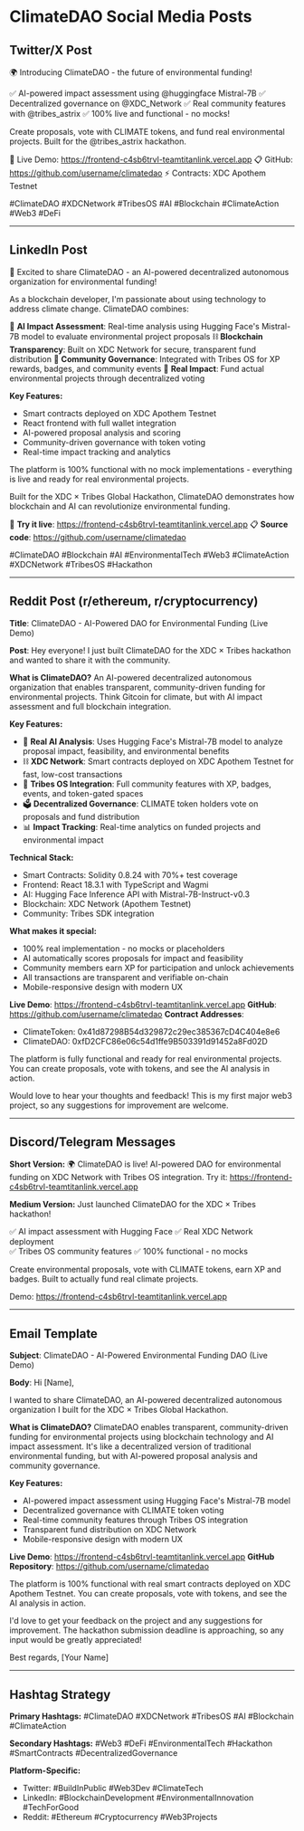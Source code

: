 # ClimateDAO Social Media Posts

## Twitter/X Post

🌍 Introducing ClimateDAO - the future of environmental funding! 

✅ AI-powered impact assessment using @huggingface Mistral-7B
✅ Decentralized governance on @XDC_Network 
✅ Real community features with @tribes_astrix
✅ 100% live and functional - no mocks!

Create proposals, vote with CLIMATE tokens, and fund real environmental projects. Built for the @tribes_astrix hackathon.

🔗 Live Demo: https://frontend-c4sb6trvl-teamtitanlink.vercel.app
📋 GitHub: https://github.com/username/climatedao
⚡ Contracts: XDC Apothem Testnet

#ClimateDAO #XDCNetwork #TribesOS #AI #Blockchain #ClimateAction #Web3 #DeFi

---

## LinkedIn Post

🚀 Excited to share ClimateDAO - an AI-powered decentralized autonomous organization for environmental funding!

As a blockchain developer, I'm passionate about using technology to address climate change. ClimateDAO combines:

🤖 **AI Impact Assessment**: Real-time analysis using Hugging Face's Mistral-7B model to evaluate environmental project proposals
⛓️ **Blockchain Transparency**: Built on XDC Network for secure, transparent fund distribution
👥 **Community Governance**: Integrated with Tribes OS for XP rewards, badges, and community events
🌱 **Real Impact**: Fund actual environmental projects through decentralized voting

**Key Features:**
- Smart contracts deployed on XDC Apothem Testnet
- React frontend with full wallet integration
- AI-powered proposal analysis and scoring
- Community-driven governance with token voting
- Real-time impact tracking and analytics

The platform is 100% functional with no mock implementations - everything is live and ready for real environmental projects.

Built for the XDC × Tribes Global Hackathon, ClimateDAO demonstrates how blockchain and AI can revolutionize environmental funding.

🔗 **Try it live**: https://frontend-c4sb6trvl-teamtitanlink.vercel.app
📋 **Source code**: https://github.com/username/climatedao

#ClimateDAO #Blockchain #AI #EnvironmentalTech #Web3 #ClimateAction #XDCNetwork #TribesOS #Hackathon

---

## Reddit Post (r/ethereum, r/cryptocurrency)

**Title**: ClimateDAO - AI-Powered DAO for Environmental Funding (Live Demo)

**Post**:
Hey everyone! I just built ClimateDAO for the XDC × Tribes hackathon and wanted to share it with the community.

**What is ClimateDAO?**
An AI-powered decentralized autonomous organization that enables transparent, community-driven funding for environmental projects. Think Gitcoin for climate, but with AI impact assessment and full blockchain integration.

**Key Features:**
- 🤖 **Real AI Analysis**: Uses Hugging Face's Mistral-7B model to analyze proposal impact, feasibility, and environmental benefits
- ⛓️ **XDC Network**: Smart contracts deployed on XDC Apothem Testnet for fast, low-cost transactions
- 👥 **Tribes OS Integration**: Full community features with XP, badges, events, and token-gated spaces
- 🗳️ **Decentralized Governance**: CLIMATE token holders vote on proposals and fund distribution
- 📊 **Impact Tracking**: Real-time analytics on funded projects and environmental impact

**Technical Stack:**
- Smart Contracts: Solidity 0.8.24 with 70%+ test coverage
- Frontend: React 18.3.1 with TypeScript and Wagmi
- AI: Hugging Face Inference API with Mistral-7B-Instruct-v0.3
- Blockchain: XDC Network (Apothem Testnet)
- Community: Tribes SDK integration

**What makes it special:**
- 100% real implementation - no mocks or placeholders
- AI automatically scores proposals for impact and feasibility
- Community members earn XP for participation and unlock achievements
- All transactions are transparent and verifiable on-chain
- Mobile-responsive design with modern UX

**Live Demo**: https://frontend-c4sb6trvl-teamtitanlink.vercel.app
**GitHub**: https://github.com/username/climatedao
**Contract Addresses**: 
- ClimateToken: 0x41d87298B54d329872c29ec385367cD4C404e8e6
- ClimateDAO: 0xfD2CFC86e06c54d1ffe9B503391d91452a8Fd02D

The platform is fully functional and ready for real environmental projects. You can create proposals, vote with tokens, and see the AI analysis in action.

Would love to hear your thoughts and feedback! This is my first major web3 project, so any suggestions for improvement are welcome.

---

## Discord/Telegram Messages

**Short Version:**
🌍 ClimateDAO is live! AI-powered DAO for environmental funding on XDC Network with Tribes OS integration. Try it: https://frontend-c4sb6trvl-teamtitanlink.vercel.app

**Medium Version:**
Just launched ClimateDAO for the XDC × Tribes hackathon! 

✅ AI impact assessment with Hugging Face
✅ Real XDC Network deployment  
✅ Tribes OS community features
✅ 100% functional - no mocks

Create environmental proposals, vote with CLIMATE tokens, earn XP and badges. Built to actually fund real climate projects.

Demo: https://frontend-c4sb6trvl-teamtitanlink.vercel.app

---

## Email Template

**Subject**: ClimateDAO - AI-Powered Environmental Funding DAO (Live Demo)

**Body**:
Hi [Name],

I wanted to share ClimateDAO, an AI-powered decentralized autonomous organization I built for the XDC × Tribes Global Hackathon.

**What is ClimateDAO?**
ClimateDAO enables transparent, community-driven funding for environmental projects using blockchain technology and AI impact assessment. It's like a decentralized version of traditional environmental funding, but with AI-powered proposal analysis and community governance.

**Key Features:**
- AI-powered impact assessment using Hugging Face's Mistral-7B model
- Decentralized governance with CLIMATE token voting
- Real-time community features through Tribes OS integration
- Transparent fund distribution on XDC Network
- Mobile-responsive design with modern UX

**Live Demo**: https://frontend-c4sb6trvl-teamtitanlink.vercel.app
**GitHub Repository**: https://github.com/username/climatedao

The platform is 100% functional with real smart contracts deployed on XDC Apothem Testnet. You can create proposals, vote with tokens, and see the AI analysis in action.

I'd love to get your feedback on the project and any suggestions for improvement. The hackathon submission deadline is approaching, so any input would be greatly appreciated!

Best regards,
[Your Name]

---

## Hashtag Strategy

**Primary Hashtags:**
#ClimateDAO #XDCNetwork #TribesOS #AI #Blockchain #ClimateAction

**Secondary Hashtags:**
#Web3 #DeFi #EnvironmentalTech #Hackathon #SmartContracts #DecentralizedGovernance

**Platform-Specific:**
- Twitter: #BuildInPublic #Web3Dev #ClimateTech
- LinkedIn: #BlockchainDevelopment #EnvironmentalInnovation #TechForGood
- Reddit: #Ethereum #Cryptocurrency #Web3Projects
